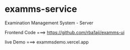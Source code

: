 # examms-service
Examination Management System - Server

Frontend Code ===> https://github.com/rba1aji/examms-ui


live Demo ===>
exammsdemo.vercel.app
